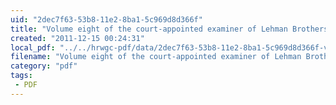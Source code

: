 ```yaml
---
uid: "2dec7f63-53b8-11e2-8ba1-5c969d8d366f"
title: "Volume eight of the court-appointed examiner of Lehman Brothers bankruptcy case, investigating what brought down the investment bank."
created: "2011-12-15 00:24:31"
local_pdf: "../../hrwgc-pdf/data/2dec7f63-53b8-11e2-8ba1-5c969d8d366f-volume-eight-of-the-court-appointed-examiner-of-lehman-brothers-bankruptcy-case-investigating-what-brought-down-the-investment-bank.pdf"
filename: "Volume eight of the court-appointed examiner of Lehman Brothers bankruptcy case, investigating what brought down the investment bank..html"
category: "pdf"
tags: 
 - PDF
---
```

